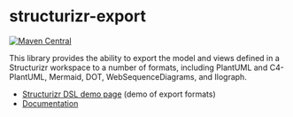 # structurizr-export

[![Maven Central](https://img.shields.io/maven-central/v/com.structurizr/structurizr-export.svg?label=Maven%20Central)](https://search.maven.org/artifact/com.structurizr/structurizr-export)

This library provides the ability to export the model and views defined in a Structurizr workspace to a number of formats,
including PlantUML and C4-PlantUML, Mermaid, DOT, WebSequenceDiagrams, and Ilograph.

- [Structurizr DSL demo page](https://structurizr.com/dsl) (demo of export formats)
- [Documentation](https://docs.structurizr.com/export)
